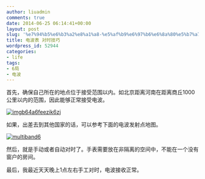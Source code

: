 ```yaml
---
author: liuadmin
comments: true
date: 2014-06-25 06:14:41+00:00
layout: post
slug: '%e7%94%b5%e6%b3%a2%e8%a1%a8-%e5%af%b9%e6%97%b6%e6%8a%80%e5%b7%a7'
title: 电波表 对时技巧
wordpress_id: 52944
categories:
- life
tags:
- 6局
- 电波
---
```


首先，确保自己所在的地点位于接受范围以内。如北京距离河南在距离商丘1000公里以内的范围，因此能够正常接受电波。

[![imgb64a6feezik6zj](http://cdn1.martinliu.cn/wp-content/uploads/2014/06/imgb64a6feezik6zj.jpg)](http://martinliu.cn/blog/life/%e7%94%b5%e6%b3%a2%e8%a1%a8-%e5%af%b9%e6%97%b6%e6%8a%80%e5%b7%a7/attachment/imgb64a6feezik6zj/)

如果，出差去到其他国家的话，可以参考下面的电波发射点地图。

[![multiband6](http://cdn1.martinliu.cn/wp-content/uploads/2014/06/multiband6.jpg)](http://cdn1.martinliu.cn/wp-content/uploads/2014/06/multiband6.jpg)

然后，就是手动或者自动对时了。手表需要放在非隔离的空间中，不能在一个没有窗户的房间。

最后，我最近天天晚上1点左右手工对时，电波接收正常。
